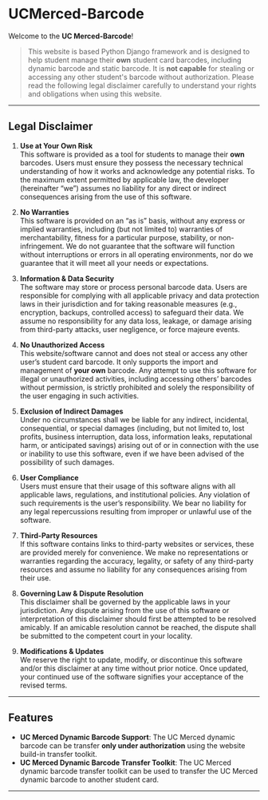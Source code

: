 # UCMerced-Barcode

Welcome to the **UC Merced-Barcode**!

> This website is based Python Django framework and is designed to help student manage their **own** student card
> barcodes, including dynamic barcode and static barcode. It is **not capable** for stealing or accessing any other
> student's barcode without authorization. Please read the following legal disclaimer carefully to understand your
> rights
> and obligations when using this website.

---

## Legal Disclaimer

1. **Use at Your Own Risk**  
   This software is provided as a tool for students to manage their **own** barcodes. Users must ensure they possess the
   necessary technical understanding of how it works and acknowledge any potential risks. To the maximum extent
   permitted by applicable law, the developer (hereinafter “we”) assumes no liability for any direct or indirect
   consequences arising from the use of this software.

2. **No Warranties**  
   This software is provided on an “as is” basis, without any express or implied warranties, including (but not limited
   to) warranties of merchantability, fitness for a particular purpose, stability, or non-infringement. We do not
   guarantee that the software will function without interruptions or errors in all operating environments, nor do we
   guarantee that it will meet all your needs or expectations.

3. **Information & Data Security**  
   The software may store or process personal barcode data. Users are responsible for complying with all applicable
   privacy and data protection laws in their jurisdiction and for taking reasonable measures (e.g., encryption, backups,
   controlled access) to safeguard their data. We assume no responsibility for any data loss, leakage, or damage arising
   from third-party attacks, user negligence, or force majeure events.

4. **No Unauthorized Access**  
   This website/software cannot and does not steal or access any other user’s student card barcode. It only supports the
   import and management of **your own** barcode. Any attempt to use this software for illegal or unauthorized
   activities, including accessing others’ barcodes without permission, is strictly prohibited and solely the
   responsibility of the user engaging in such activities.

5. **Exclusion of Indirect Damages**  
   Under no circumstances shall we be liable for any indirect, incidental, consequential, or special damages (including,
   but not limited to, lost profits, business interruption, data loss, information leaks, reputational harm, or
   anticipated savings) arising out of or in connection with the use or inability to use this software, even if we have
   been advised of the possibility of such damages.

6. **User Compliance**  
   Users must ensure that their usage of this software aligns with all applicable laws, regulations, and institutional
   policies. Any violation of such requirements is the user’s responsibility. We bear no liability for any legal
   repercussions resulting from improper or unlawful use of the software.

7. **Third-Party Resources**  
   If this software contains links to third-party websites or services, these are provided merely for convenience. We
   make no representations or warranties regarding the accuracy, legality, or safety of any third-party resources and
   assume no liability for any consequences arising from their use.

8. **Governing Law & Dispute Resolution**  
   This disclaimer shall be governed by the applicable laws in your jurisdiction. Any dispute arising from the use of
   this software or interpretation of this disclaimer should first be attempted to be resolved amicably. If an amicable
   resolution cannot be reached, the dispute shall be submitted to the competent court in your locality.

9. **Modifications & Updates**  
   We reserve the right to update, modify, or discontinue this software and/or this disclaimer at any time without prior
   notice. Once updated, your continued use of the software signifies your acceptance of the revised terms.

---

## Features

- **UC Merced Dynamic Barcode Support**: The UC Merced dynamic barcode can be transfer **only under authorization** using the website build-in transfer toolkit.
- **UC Merced Dynamic Barcode Transfer Toolkit**: The UC Merced dynamic barcode transfer toolkit can be used to transfer the UC Merced dynamic barcode to another student card.

---







